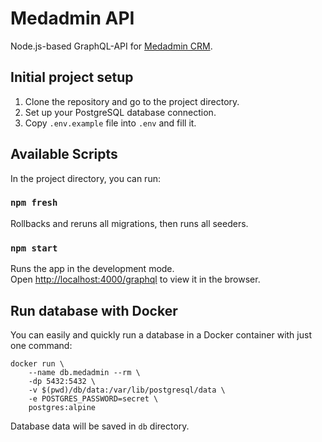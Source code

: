 # Medadmin API
Node.js-based GraphQL-API for [Medadmin CRM](https://github.com/paulcervov/crm.medadmin).

## Initial project setup

1. Clone the repository and go to the project directory.
2. Set up your PostgreSQL database connection.
3. Copy `.env.example` file into `.env` and fill it.

## Available Scripts
In the project directory, you can run:

### `npm fresh`

Rollbacks and reruns all migrations, then runs all seeders.

### `npm start`

Runs the app in the development mode.<br />
Open [http://localhost:4000/graphql](http://localhost:4000/graphql) to view it in the browser.

## Run database with Docker
You can easily and quickly run a database in a Docker container with just one command:
```
docker run \
    --name db.medadmin --rm \
    -dp 5432:5432 \
    -v $(pwd)/db/data:/var/lib/postgresql/data \
    -e POSTGRES_PASSWORD=secret \
    postgres:alpine
```
Database data will be saved in `db` directory.
